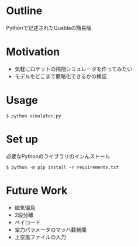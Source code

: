 # Outline
Pythonで記述されたQuablaの簡易版

# Motivation
* 気軽にロケットの飛翔シミュレータを作ってみたい
* モデルをどこまで簡略化できるかの検証

# Usage

```
$ python simulator.py
```

# Set up

必要なPythonのライブラリのインんストール
```
$ python -m pip install -r requirements.txt
```

# Future Work
* 磁気偏角
* 2段分離
* ペイロード
* 空力パラメータのマッハ数補間
* 上空風ファイルの入力